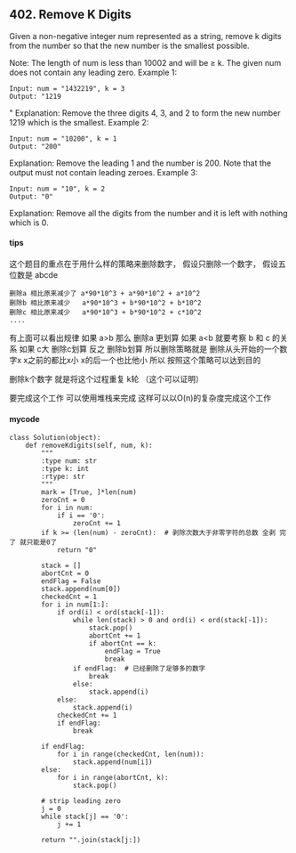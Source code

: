 ## 402. Remove K Digits

Given a non-negative integer num represented as a string, remove k digits from the number so that the new number is the smallest possible.

Note:
The length of num is less than 10002 and will be ≥ k.
The given num does not contain any leading zero.
Example 1:


```
Input: num = "1432219", k = 3
Output: "1219
```
"
Explanation: Remove the three digits 4, 3, and 2 to form the new number 1219 which is the smallest.
Example 2:

```
Input: num = "10200", k = 1
Output: "200"
```

Explanation: Remove the leading 1 and the number is 200. Note that the output must not contain leading zeroes.
Example 3:


```
Input: num = "10", k = 2
Output: "0"
```

Explanation: Remove all the digits from the number and it is left with nothing which is 0.

#### tips
这个题目的重点在于用什么样的策略来删除数字， 假设只删除一个数字， 
假设五位数是 abcde

```
删除a 相比原来减少了 a*90*10^3 + a*90*10^2 + a*10^2
删除b 相比原来减少   a*90*10^3 + b*90*10^2 + b*10^2 
删除c 相比原来减少   a*90*10^3 + b*90*10^2 + c*10^2
....
```
有上面可以看出规律 如果 a>b 那么 删除a 更划算 如果 a<b 就要考察 b 和 c 的关系 如果 c大 删除c划算 反之 删除b划算  所以删除策略就是 删除从头开始的一个数字x x之前的都比x小 x的后一个也比他小 所以 按照这个策略可以达到目的

删除k个数字 就是将这个过程重复 k轮 （这个可以证明）

要完成这个工作 可以使用堆栈来完成 这样可以以O(n)的复杂度完成这个工作    

#### mycode

```
class Solution(object):
    def removeKdigits(self, num, k):
        """
        :type num: str
        :type k: int
        :rtype: str
        """
        mark = [True, ]*len(num)
        zeroCnt = 0
        for i in num:
            if i == '0':
                zeroCnt += 1
        if k >= (len(num) - zeroCnt):  # 剥除次数大于非零字符的总数 全剥 完了 就只能是0了
            return "0"

        stack = []
        abortCnt = 0
        endFlag = False
        stack.append(num[0])
        checkedCnt = 1
        for i in num[1:]:
            if ord(i) < ord(stack[-1]):
                while len(stack) > 0 and ord(i) < ord(stack[-1]):
                    stack.pop()
                    abortCnt += 1
                    if abortCnt == k:
                        endFlag = True
                        break
                if endFlag:  # 已经删除了足够多的数字
                    break
                else:
                    stack.append(i)
            else:
                stack.append(i)
            checkedCnt += 1
            if endFlag:
                break

        if endFlag:
            for i in range(checkedCnt, len(num)):
                stack.append(num[i])
        else:
            for i in range(abortCnt, k):
                stack.pop()

        # strip leading zero
        j = 0
        while stack[j] == '0':
            j += 1
            
        return "".join(stack[j:])
```
